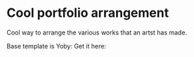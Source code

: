 # Cool portfolio arrangement

Cool way to arrange the various works that an artst has made.

Base template is Yoby: Get it here:

